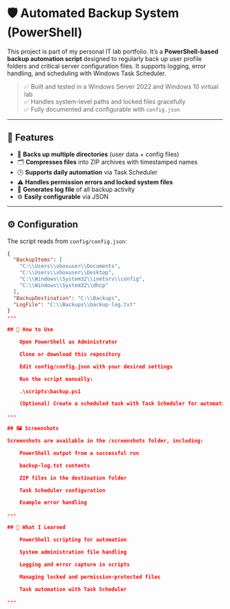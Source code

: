 # 🛡️ Automated Backup System (PowerShell)

This project is part of my personal IT lab portfolio. It’s a **PowerShell-based backup automation script** designed to regularly back up user profile folders and critical server configuration files. It supports logging, error handling, and scheduling with Windows Task Scheduler.

> ✅ Built and tested in a Windows Server 2022 and Windows 10 virtual lab  
> ✅ Handles system-level paths and locked files gracefully  
> ✅ Fully documented and configurable with `config.json`

---

## 🔧 Features

- 📁 **Backs up multiple directories** (user data + config files)
- 🗂️ **Compresses files** into ZIP archives with timestamped names
- 🕒 **Supports daily automation** via Task Scheduler
- ⚠️ **Handles permission errors and locked system files**
- 📜 **Generates log file** of all backup activity
- ⚙️ **Easily configurable** via JSON

---

## ⚙️ Configuration

The script reads from `config/config.json`:

```json
{
  "BackupItems": [
    "C:\\Users\\vboxuser\\Documents",
    "C:\\Users\\vboxuser\\Desktop",
    "C:\\Windows\\System32\\inetsrv\\config",
    "C:\\Windows\\System32\\dhcp"
  ],
  "BackupDestination": "C:\\Backups",
  "LogFile": "C:\\Backups\\backup-log.txt"
}
---

## 🚀 How to Use

    Open PowerShell as Administrator

    Clone or download this repository

    Edit config/config.json with your desired settings

    Run the script manually:

    .\scripts\backup.ps1

    (Optional) Create a scheduled task with Task Scheduler for automation

---

## 🖼️ Screenshots

Screenshots are available in the /screenshots folder, including:

    PowerShell output from a successful run

    backup-log.txt contents

    ZIP files in the destination folder

    Task Scheduler configuration

    Example error handling

---

## 🧠 What I Learned

    PowerShell scripting for automation

    System administration file handling

    Logging and error capture in scripts

    Managing locked and permission-protected files

    Task automation with Task Scheduler

---

